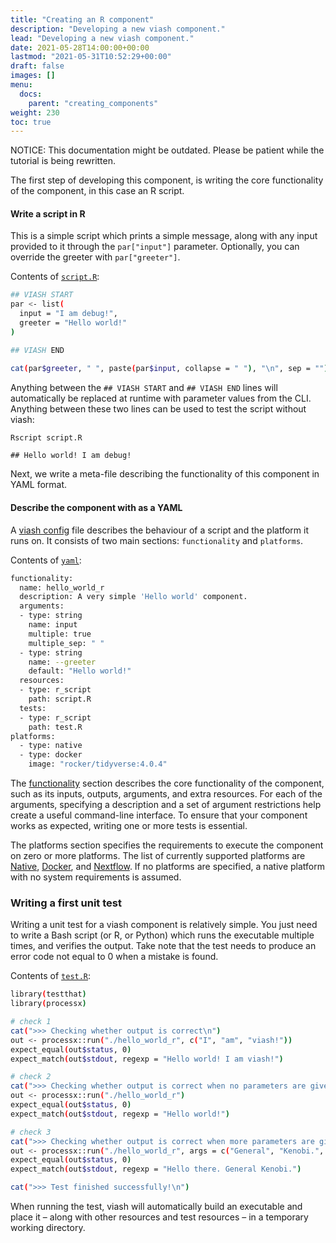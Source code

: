 ```yaml
---
title: "Creating an R component"
description: "Developing a new viash component."
lead: "Developing a new viash component."
date: 2021-05-28T14:00:00+00:00
lastmod: "2021-05-31T10:52:29+00:00"
draft: false
images: []
menu:
  docs:
    parent: "creating_components"
weight: 230
toc: true
---
```




NOTICE: This documentation might be outdated. Please be patient while
the tutorial is being rewritten.

The first step of developing this component, is writing the core
functionality of the component, in this case an R script.

#### Write a script in R

This is a simple script which prints a simple message, along with any
input provided to it through the `par["input"]` parameter. Optionally,
you can override the greeter with `par["greeter"]`.

Contents of [`script.R`](script.R):

``` bash
## VIASH START
par <- list(
  input = "I am debug!",
  greeter = "Hello world!"
)

## VIASH END

cat(par$greeter, " ", paste(par$input, collapse = " "), "\n", sep = "")
```

Anything between the `## VIASH START` and `## VIASH END` lines will
automatically be replaced at runtime with parameter values from the CLI.
Anything between these two lines can be used to test the script without
viash:

``` bash
Rscript script.R
```

    ## Hello world! I am debug!

Next, we write a meta-file describing the functionality of this
component in YAML format.

#### Describe the component with as a YAML

A [viash config](/docs/reference_config/config) file describes the
behaviour of a script and the platform it runs on. It consists of two
main sections: `functionality` and `platforms`.

Contents of [`yaml`](config.vsh.yaml):

``` bash
functionality:
  name: hello_world_r
  description: A very simple 'Hello world' component.
  arguments:
  - type: string
    name: input
    multiple: true
    multiple_sep: " "
  - type: string
    name: --greeter
    default: "Hello world!"
  resources:
  - type: r_script
    path: script.R
  tests:
  - type: r_script
    path: test.R
platforms:
  - type: native
  - type: docker
    image: "rocker/tidyverse:4.0.4"
```

The [functionality](/docs/reference_config/functionality) section
describes the core functionality of the component, such as its inputs,
outputs, arguments, and extra resources. For each of the arguments,
specifying a description and a set of argument restrictions help create
a useful command-line interface. To ensure that your component works as
expected, writing one or more tests is essential.

The platforms section specifies the requirements to execute the
component on zero or more platforms. The list of currently supported
platforms are [Native](/docs/reference_config/platform-native),
[Docker](/docs/reference_config/platform-docker), and
[Nextflow](/docs/reference_config/platform-native). If no platforms are
specified, a native platform with no system requirements is assumed.

### Writing a first unit test

Writing a unit test for a viash component is relatively simple. You just
need to write a Bash script (or R, or Python) which runs the executable
multiple times, and verifies the output. Take note that the test needs
to produce an error code not equal to 0 when a mistake is found.

Contents of [`test.R`](test.R):

``` bash
library(testthat)
library(processx)

# check 1
cat(">>> Checking whether output is correct\n")
out <- processx::run("./hello_world_r", c("I", "am", "viash!"))
expect_equal(out$status, 0)
expect_match(out$stdout, regexp = "Hello world! I am viash!")

# check 2
cat(">>> Checking whether output is correct when no parameters are given\n")
out <- processx::run("./hello_world_r")
expect_equal(out$status, 0)
expect_match(out$stdout, regexp = "Hello world!")

# check 3
cat(">>> Checking whether output is correct when more parameters are given\n")
out <- processx::run("./hello_world_r", args = c("General", "Kenobi.", "--greeter=Hello there."))
expect_equal(out$status, 0)
expect_match(out$stdout, regexp = "Hello there. General Kenobi.")

cat(">>> Test finished successfully!\n")
```

When running the test, viash will automatically build an executable and
place it – along with other resources and test resources – in a
temporary working directory.
